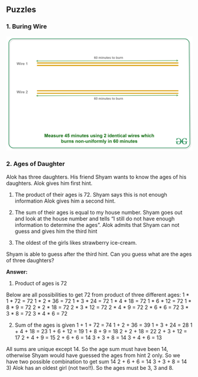 ## Puzzles

### 1. Buring Wire

![alt text](./img/1-burning-wire.png)


### 2. Ages of Daughter

Alok has three daughters. His friend Shyam wants to know the ages of his daughters. Alok gives him first hint.
1) The product of their ages is 72.
Shyam says this is not enough information Alok gives him a second hint.
2) The sum of their ages is equal to my house number.
Shyam goes out and look at the house number and tells “I still do not have enough information to determine the ages”.
Alok admits that Shyam can not guess and gives him the third hint

3) The oldest of the girls likes strawberry ice-cream.

Shyam is able to guess after the third hint. Can you guess what are the ages of three daughters?

**Answer:**
1) Product of ages is 72

Below are all possibilities to get 72 from product of three different ages:
1 * 1 * 72 = 72
1 * 2 * 36 = 72
1 * 3 * 24 = 72
1 * 4 * 18 = 72
1 * 6 * 12 = 72
1 * 8 * 9 = 72
2 * 2 * 18 = 72
2 * 3 * 12 = 72
2 * 4 * 9 = 72
2 * 6 * 6 = 72
3 * 3 * 8 = 72
3 * 4 * 6 = 72

2) Sum of the ages is given
1 + 1 + 72 = 74
1 + 2 + 36 = 39
1 + 3 + 24 = 28
1 + 4 + 18 = 23
1 + 6 + 12 = 19
1 + 8 + 9 = 18
2 + 2 + 18 = 22
2 + 3 + 12 = 17
2 + 4 + 9 = 15
2 + 6 + 6 = 14
3 + 3 + 8 = 14
3 + 4 + 6 = 13

All sums are unique except 14. So the age sum must have been 14, otherwise Shyam would have guessed the ages from hint 2 only.
So we have two possible combination to get sum 14
2 + 6 + 6 = 14
3 + 3 + 8 = 14
3) Alok has an oldest girl (not two!!). So the ages must be 3, 3 and 8.
